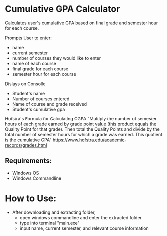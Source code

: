 # Cumulative GPA Calculator 

Calculates user's cumulative GPA based on final grade and semester hour for each course. 

 Prompts User to enter:
  * name
  * current semester
  * number of courses they would like to enter
  * name of each course
  * final grade for each course
  * semester hour for each course 

Dislays on Consolle
  * Student's name
  * Number of courses entered
  * Name of course and grade received
  * Student's cumulative gpa
  
Hofstra's Formula for Calculating CGPA
"Multiply the number of semester hours of each grade earned by grade point value (this product equals the Quality Point for that grade). Then total the Quality Points 
and divide by the total number of semester hours for which a grade was earned. This quotient is the cumulative GPA"
https://www.hofstra.edu/academic-records/grades.html

## Requirements:
  * Windows OS
  * Windows Commandline

  
# How to Use:
 * After downloading and extracting folder,
      * open windows commandline and enter the extracted folder
      * type into terminal "main.exe"
      * input name, current semester, and relevant course information
  
  
